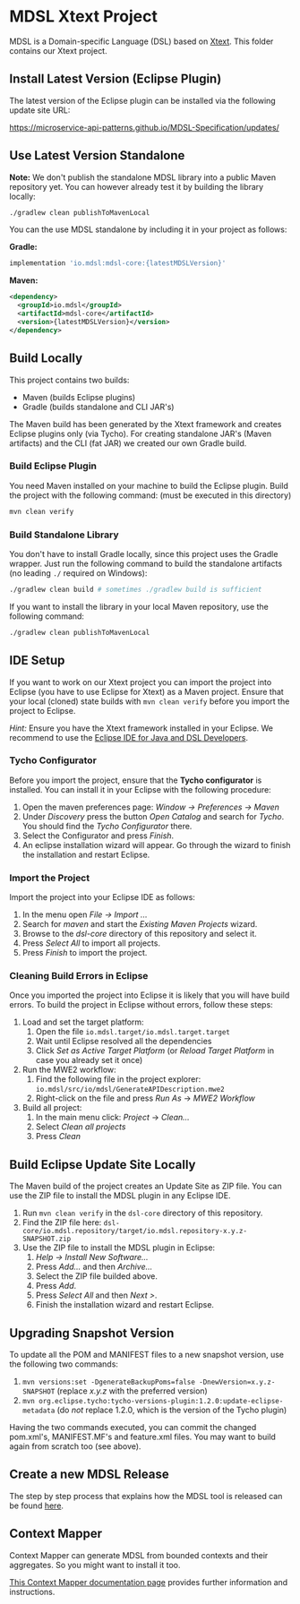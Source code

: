 # MDSL Xtext Project

MDSL is a Domain-specific Language (DSL) based on [Xtext](https://www.eclipse.org/Xtext/). This folder contains our Xtext project.

## Install Latest Version (Eclipse Plugin)
The latest version of the Eclipse plugin can be installed via the following update site URL:

https://microservice-api-patterns.github.io/MDSL-Specification/updates/

## Use Latest Version Standalone
**Note:** We don't publish the standalone MDSL library into a public Maven repository yet. You can however already test it by building the library locally:

```bash
./gradlew clean publishToMavenLocal
```

You can the use MDSL standalone by including it in your project as follows:

**Gradle:**

```gradle
implementation 'io.mdsl:mdsl-core:{latestMDSLVersion}'
```

**Maven:**

```xml
<dependency>
  <groupId>io.mdsl</groupId>
  <artifactId>mdsl-core</artifactId>
  <version>{latestMDSLVersion}</version>
</dependency>
```

## Build Locally
This project contains two builds:

 * Maven (builds Eclipse plugins)
 * Gradle (builds standalone and CLI JAR's)
 
The Maven build has been generated by the Xtext framework and creates Eclipse plugins only (via Tycho). For creating standalone JAR's (Maven artifacts) and the CLI (fat JAR) we created our own Gradle build.

### Build Eclipse Plugin
You need Maven installed on your machine to build the Eclipse plugin.
Build the project with the following command: (must be executed in this directory)

```bash
mvn clean verify
```

### Build Standalone Library
You don't have to install Gradle locally, since this project uses the Gradle wrapper. Just run the following command to build the standalone artifacts (no leading `./` required on Windows):

```bash
./gradlew clean build # sometimes ./gradlew build is sufficient
```

If you want to install the library in your local Maven repository, use the following command:

```bash
./gradlew clean publishToMavenLocal
```

## IDE Setup
If you want to work on our Xtext project you can import the project into Eclipse (you have to use Eclipse for Xtext) as a Maven project. Ensure that your local (cloned) state builds with `mvn clean verify` before you import the project to Eclipse.

_Hint:_ Ensure you have the Xtext framework installed in your Eclipse. We recommend to use the [Eclipse IDE for Java and DSL Developers](https://www.eclipse.org/downloads/packages/release/2020-03/r/eclipse-ide-java-and-dsl-developers).

### Tycho Configurator
Before you import the project, ensure that the **Tycho configurator** is installed. You can install it in your Eclipse with the following procedure:

 1. Open the maven preferences page: _Window -> Preferences -> Maven_
 2. Under _Discovery_ press the button _Open Catalog_ and search for _Tycho_. You should find the _Tycho Configurator_ there.
 3. Select the Configurator and press _Finish_.
 4. An eclipse installation wizard will appear. Go through the wizard to finish the installation and restart Eclipse.

### Import the Project
Import the project into your Eclipse IDE as follows:

 1. In the menu open _File -> Import ..._
 2. Search for _maven_ and start the _Existing Maven Projects_ wizard.
 3. Browse to the _dsl-core_ directory of this repository and select it.
 4. Press _Select All_ to import all projects.
 5. Press _Finish_ to import the project.
 
### Cleaning Build Errors in Eclipse
Once you imported the project into Eclipse it is likely that you will have build errors. To build the project in Eclipse without errors, follow these steps:

 1. Load and set the target platform:
    1. Open the file `io.mdsl.target/io.mdsl.target.target`
    2. Wait until Eclipse resolved all the dependencies
    3. Click _Set as Active Target Platform_ (or _Reload Target Platform_ in case you already set it once)
 2. Run the MWE2 workflow:
    1. Find the following file in the project explorer: `io.mdsl/src/io/mdsl/GenerateAPIDescription.mwe2`
    2. Right-click on the file and press _Run As_ -> _MWE2 Workflow_
 3. Build all project:
    1. In the main menu click: _Project_ -> _Clean..._
    2. Select _Clean all projects_
    3. Press _Clean_
 
 ## Build Eclipse Update Site Locally
 The Maven build of the project creates an Update Site as ZIP file. You can use the ZIP file to install the MDSL plugin in any Eclipse IDE.
 
 1. Run `mvn clean verify` in the `dsl-core` directory of this repository.
 2. Find the ZIP file here: `dsl-core/io.mdsl.repository/target/io.mdsl.repository-x.y.z-SNAPSHOT.zip`
 3. Use the ZIP file to install the MDSL plugin in Eclipse:
    1. _Help -> Install New Software..._
    2. Press _Add..._ and then _Archive..._ 
    3. Select the ZIP file builded above.
    4. Press _Add_.
    5. Press _Select All_ and then _Next >_.
    6. Finish the installation wizard and restart Eclipse.

## Upgrading Snapshot Version
To update all the POM and MANIFEST files to a new snapshot version, use the following two commands:

 1. `mvn versions:set -DgenerateBackupPoms=false -DnewVersion=x.y.z-SNAPSHOT` (replace _x.y.z_ with the preferred version)
 2. `mvn org.eclipse.tycho:tycho-versions-plugin:1.2.0:update-eclipse-metadata` (do *not* replace 1.2.0, which is the version of the Tycho plugin)
 
Having the two commands executed, you can commit the changed pom.xml's, MANIFEST.MF's and feature.xml files. You may want to build again from scratch too (see above). 

## Create a new MDSL Release
The step by step process that explains how the MDSL tool is released can be found [here](./RELEASING.md).

## Context Mapper 
Context Mapper can generate MDSL from bounded contexts and their aggregates. So you might want to install it too.

[This Context Mapper documentation page](https://github.com/ContextMapper/context-mapper-dsl/wiki/IDE-Setup) provides further information and instructions.
